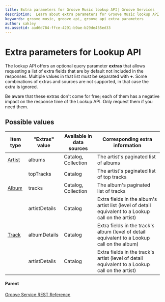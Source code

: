 ```yaml
---
title: Extra parameters for Groove Music lookup API| Groove Services
description:  Learn about extra parameters for Groove Music lookup API requests.
keywords: groove music, groove api, groove api extra parameters
author: sakley
ms.assetid: aad6d784-ffce-4291-b9ae-b29de455ed33
---
```


# Extra parameters for Lookup API
The lookup API offers an optional query parameter **extras** that allows requesting a list of extra fields that are by default not included in the responses. Multiple values in that list must be separated with **+**. Some combinations of extras and sources are not supported, in that case the extra is ignored.

Be aware that these extras don't come for free; each of them has a negative impact on the response time of the Lookup API. Only request them if you need them.

## Possible values

| **Item type** | **"Extras" value** | **Available in data sources** | **Corresponding extra information**                                                                 |
|---------------|--------------------|-------------------------------|-----------------------------------------------------------------------------------------------------|
| [Artist](JSON-Artist.md)      | albums             | Catalog, Collection           | The artist's paginated list of albums                                                               |
|               | topTracks          | Catalog                       | The artist's paginated list of top tracks                                                           |
| [Album](JSON-Album.md)         | tracks             | Catalog, Collection           | The album's paginated list of tracks                                                                |
|               | artistDetails      | Catalog                       | Extra fields in the album's artist list (level of detail equivalent to a Lookup call on the artist) |
| [Track](JSON-Track.md)         | albumDetails       | Catalog                       | Extra fields in the track's album (level of detail equivalent to a Lookup call on the album)        |
|               | artistDetails      | Catalog                       | Extra fields in the track's artist (level of detail equivalent to a Lookup call on the artist)      |

#### Parent
[Groove Service REST Reference](overview.md)
